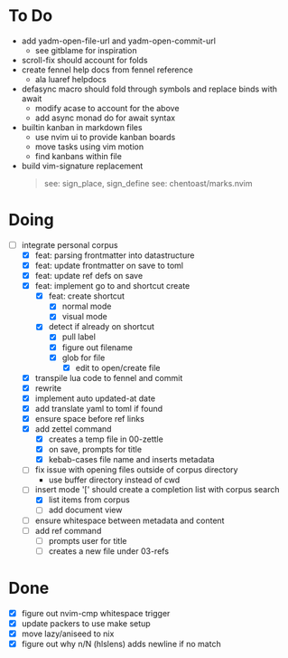 # To Do

- add yadm-open-file-url and yadm-open-commit-url
  - see gitblame for inspiration
- scroll-fix should account for folds
- create fennel help docs from fennel reference
  - ala luaref helpdocs
- defasync macro should fold through symbols and replace binds with await
  - modify acase to account for the above
  - add async monad do for await syntax
- builtin kanban in markdown files
  - use nvim ui to provide kanban boards
  - move tasks using vim motion
  - find kanbans within file
- build vim-signature replacement
  > see: sign_place, sign_define
  > see: chentoast/marks.nvim

# Doing

- [ ] integrate personal corpus
  - [x] feat: parsing frontmatter into datastructure
  - [x] feat: update frontmatter on save to toml
  - [x] feat: update ref defs on save
  - [x] feat: implement go to and shortcut create
    - [x] feat: create shortcut
      - [x] normal mode
      - [x] visual mode
    - [x] detect if already on shortcut
      - [x] pull label
      - [x] figure out filename
      - [x] glob for file
        - [x] edit to open/create file
  - [x] transpile lua code to fennel and commit
  - [x] rewrite
  - [x] implement auto updated-at date
  - [x] add translate yaml to toml if found
  - [x] ensure space before ref links
  - [x] add zettel command
    - [x] creates a temp file in 00-zettle
    - [x] on save, prompts for title
    - [x] kebab-cases file name and inserts metadata
  - [ ] fix issue with opening files outside of corpus directory
    - use buffer directory instead of cwd
  - [ ] insert mode '[' should create a completion list with corpus search
    - [x] list items from corpus
    - [ ] add document view
  - [ ] ensure whitespace between metadata and content
  - [ ] add ref command
    - [ ] prompts user for title
    - [ ] creates a new file under 03-refs

# Done

- [x] figure out nvim-cmp whitespace trigger
- [x] update packers to use make setup
- [x] move lazy/aniseed to nix
- [x] figure out why n/N (hlslens) adds newline if no match
